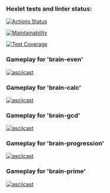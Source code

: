 ### Hexlet tests and linter status:
[![Actions Status](https://github.com/Asgef/python-project-49/workflows/hexlet-check/badge.svg)](https://github.com/Asgef/python-project-49/actions)

[![Maintainability](https://api.codeclimate.com/v1/badges/37841a9ac18f02fa38d3/maintainability)](https://codeclimate.com/github/Asgef/python-project-49/maintainability)

[![Test Coverage](https://api.codeclimate.com/v1/badges/37841a9ac18f02fa38d3/test_coverage)](https://codeclimate.com/github/Asgef/python-project-49/test_coverage)

### Gameplay for 'brain-even'
[![asciicast](https://asciinema.org/a/TyVVqQDlyqhzYlulyXi0IOi9i.svg)](https://asciinema.org/a/TyVVqQDlyqhzYlulyXi0IOi9i)

### Gameplay for 'brain-calc'
[![asciicast](https://asciinema.org/a/HzU73R95DhpUALSwXud9AyywG.svg)](https://asciinema.org/a/HzU73R95DhpUALSwXud9AyywG)

### Gameplay for 'brain-gcd'
[![asciicast](https://asciinema.org/a/Oao68ssVWFRwsupptqIF4V8t1.svg)](https://asciinema.org/a/Oao68ssVWFRwsupptqIF4V8t1)

### Gameplay for 'brain-progression'
[![asciicast](https://asciinema.org/a/RaUSrtVs7NidrTlPFnRE29H0w.svg)](https://asciinema.org/a/RaUSrtVs7NidrTlPFnRE29H0w)

### Gameplay for 'brain-prime'
[![asciicast](https://asciinema.org/a/bqOlyJgSXC30GgNxEqj3dp1gv.svg)](https://asciinema.org/a/bqOlyJgSXC30GgNxEqj3dp1gv)
